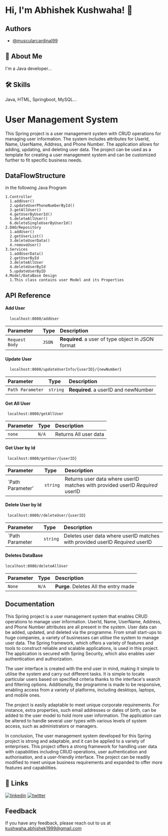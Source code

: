 
# Hi, I'm Abhishek Kushwaha! 👋


## Authors

- [@muscularcardinal99](https://www.github.com/muscularcardinal99)


## 🚀 About Me
I'm a Java developer...


## 🛠 Skills
Java, HTML, Springboot, MySQL...


# User Management System

This Spring project is a user management system with CRUD operations for managing user information. The system includes attributes for UserId, Name, UserName, Address, and Phone Number. The application allows for adding, updating, and deleting user data. The project can be used as a template for creating a user management system and can be customized further to fit specific business needs.


## DataFlowStructure
in the following Java Program  

~~~
1.Controller
  1.addUser()
  2.updateUserPhoneNumberById()
  3.getAllUser()
  4.getUserByUserId()
  5.deleteAllUser()
  6.deleteSingleUserByUserId()
2.DAO/Repository
  1.addUser()
  2.getUserList()
  3.deleteUserData()
  4.removeUser()
3.Services
  1.addUserData()
  2.getUserById
  3.deleteAllUser
  4.deleteUserById
  5.updateUserByID
4.Model/DataBase Design
  1.This class contains user Model and its Properties
~~~


## API Reference



#### Add User

```http
  localhost:8080/addUser
```

| Parameter | Type     | Description                |
| :-------- | :------- | :------------------------- |
| `Request Body` | `JSON` | **Required**. a user of type object in JSON format |

#### Update User

```http
  localhost:8080/updateUserInfo/{userID}/{newNumber}
```

| Parameter | Type     | Description                |
| :-------- | :------- | :------------------------- |
| `Path Parameter` | `string` | **Required**. a userID and newNumber |

#### Get All User

```http
 localhost:8080/getAllUser
```

| Parameter | Type     | Description                       |
| :-------- | :------- | :-------------------------------- |
| `none`      | `N/A` | Returns All user data              |




#### Get User by Id

```http
 localhost:8080/getUser/{userID}
```

| Parameter | Type     | Description                                                     |
| :-------- | :------- | :-------------------------------------------------------------- |
| `Path Parameter'      | `string` | Returns user data where userID matches with provided                             userID *Required* userID  |


#### Delete User by Id

```http
 localhost:8080//deleteUser/{userID}
```

| Parameter | Type     | Description                       |
| :-------- | :------- | :-------------------------------- |
| `Path Parameter      | `string` | Deletes user data where userID matches with provided userID *Required* userID  |


#### Deletes DataBase

```http
localhost:8080/deleteAllUser
```

| Parameter | Type     | Description                       |
| :-------- | :------- | :-------------------------------- |
| `None`      | `N/A` | **Purge**. Deletes All the entry made  |


## Documentation

This Spring project is a user management system that enables CRUD operations to manage user
information. UserId, Name, UserName, Address, and Phone Number attributes are all present in the 
system. User data can be added, updated, and deleted via the programme. From small start-ups to huge 
companies, a variety of businesses can utilise the system to manage user data. The Spring framework, 
which offers a variety of features and tools to construct reliable and scalable applications, is used in this 
project. The application is secured with Spring Security, which also enables user authentication and 
authorization.

The user interface is created with the end user in mind, making it simple to utilise the system and carry 
out different tasks. It is simple to locate particular users based on specified criteria thanks to the 
interface's search and filtering options. Additionally, the programme is made to be responsive, enabling 
access from a variety of platforms, including desktops, laptops, and mobile ones.

The project is easily adaptable to meet unique corporate requirements. For instance, extra properties, 
such email addresses or dates of birth, can be added to the user model to hold more user information. 
The application can be altered to handle several user types with various levels of system access, such as 
administrators or managers.


In conclusion,
The user management system developed for this Spring project is strong and adaptable, and it can be 
applied to a variety of enterprises. This project offers a strong framework for handling user data with 
capabilities including CRUD operations, user authentication and authorisation, and a user-friendly 
interface. The project can be readily modified to meet unique business requirements and expanded to 
offer more features and capabilities.




## 🔗 Links
[![linkedin](https://img.shields.io/badge/linkedin-0A66C2?style=for-the-badge&logo=linkedin&logoColor=white)](https://www.linkedin.com/in/muscularcardinal99/)
[![twitter](https://img.shields.io/badge/twitter-1DA1F2?style=for-the-badge&logo=twitter&logoColor=white)](https://twitter.com/LoneWolf_ak99)


## Feedback

If you have any feedback, please reach out to us at kushwaha.abhishek1999@gmail.com
